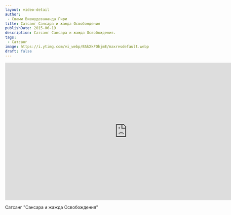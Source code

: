 ```yaml
---
layout: video-detail
author:
 - Свами Вишнудевананда Гири
title: Сатсанг Сансара и жажда Освобождения
publishDate: 2015-06-19
description: Сатсанг Сансара и жажда Освобождения. 
tags: 
 - Сатсанг
image: https://i.ytimg.com/vi_webp/BAkXkFOhjmE/maxresdefault.webp
draft: false
---
```


<iframe width="790" height="444" src="https://www.youtube.com/embed/BAkXkFOhjmE" frameborder="0" allowfullscreen=""></iframe> 

  Сатсанг "Сансара и жажда Освобождения"

  

 